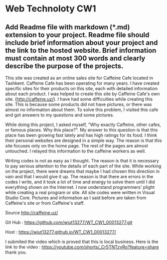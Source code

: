 # Web Technoloty CW1 

## Add Readme file with markdown (*.md) extension to your project. Readme file should include brief information about your project and the link to the hosted website. Brief information must contain at most 300 words and clearly describe the purpose of the projects. 

This site was created as an online sales site for Caffeine Cafe located in Tashkent. Caffeine Cafe has been operating for many years. I have created specific sites for their products on this site, each with detailed information about each product. I was helped to create this site by Caffeine Cafe's own site. (http://caffeine.uz/). I have had some difficulties while creating this site. This is because some products did not have pictures, or there was almost no information about them. To solve this problem, I visited this cafe and got answers to my questions and some pictures.

While doing this project, I asked myself, "Why exactly Caffeine, other cafes, or famous places. Why this place?". My answer to this question is that this place has been growing fast lately and has high ratings for its food. I think their personal websites are designed in a simple way. The reason is that this site focuses only on the home page. The rest of the pages are almost untouched. I relayed this information to the caffeine workers as well.

Writing codes is not as easy as I thought. The reason is that it is necessary to pay serious attention to the details of each part of the site. While working on the project, there were dreams that maybe I had chosen this direction in vain and that I would give it up. The reason is that there are errors in the codes I write, and it took a lot of time and energy to solve them until I did everything shown on the Internet. I now understand programmers' plight while creating a real program or site. All site codes were written in Visual Studio Core. Pictures and information as I said before are taken from Caffeine's site or from Caffeine's staff.

Source http://caffeine.uz/ 

Git Hub : https://github.com/wiut13277/WT_CW1_00013277.git 

Host : https://wiut13277.github.io/WT_CW1_00013277/ 

I submited the video which is proved that this is local business. Here is the link to the video : https://youtube.com/shorts/_Cr5TNTzyRo?feature=share thank you.
